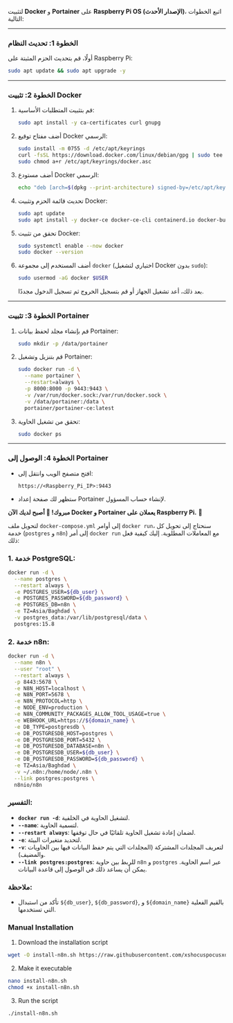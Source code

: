 لتثبيت **Docker** و **Portainer** على **Raspberry Pi OS (الإصدار الأحدث)**، اتبع الخطوات التالية:

---

### **الخطوة 1: تحديث النظام**
أولًا، قم بتحديث الحزم المثبتة على Raspberry Pi:
```sh
sudo apt update && sudo apt upgrade -y
```

---

### **الخطوة 2: تثبيت Docker**
1. قم بتثبيت المتطلبات الأساسية:
   ```sh
   sudo apt install -y ca-certificates curl gnupg
   ```
2. أضف مفتاح توقيع Docker الرسمي:
   ```sh
   sudo install -m 0755 -d /etc/apt/keyrings
   curl -fsSL https://download.docker.com/linux/debian/gpg | sudo tee /etc/apt/keyrings/docker.asc > /dev/null
   sudo chmod a+r /etc/apt/keyrings/docker.asc
   ```
3. أضف مستودع Docker الرسمي:
   ```sh
   echo "deb [arch=$(dpkg --print-architecture) signed-by=/etc/apt/keyrings/docker.asc] https://download.docker.com/linux/debian $(lsb_release -cs) stable" | sudo tee /etc/apt/sources.list.d/docker.list > /dev/null
   ```
4. تحديث قائمة الحزم وتثبيت Docker:
   ```sh
   sudo apt update
   sudo apt install -y docker-ce docker-ce-cli containerd.io docker-buildx-plugin docker-compose-plugin
   ```

5. تحقق من تثبيت Docker:
   ```sh
   sudo systemctl enable --now docker
   sudo docker --version
   ```

6. أضف المستخدم إلى مجموعة `docker` (اختياري لتشغيل Docker بدون `sudo`):
   ```sh
   sudo usermod -aG docker $USER
   ```
   بعد ذلك، أعد تشغيل الجهاز أو قم بتسجيل الخروج ثم تسجيل الدخول مجددًا.

---

### **الخطوة 3: تثبيت Portainer**
1. قم بإنشاء مجلد لحفظ بيانات Portainer:
   ```sh
   sudo mkdir -p /data/portainer
   ```
2. قم بتنزيل وتشغيل Portainer:
   ```sh
   sudo docker run -d \
     --name portainer \
     --restart=always \
     -p 8000:8000 -p 9443:9443 \
     -v /var/run/docker.sock:/var/run/docker.sock \
     -v /data/portainer:/data \
     portainer/portainer-ce:latest
   ```
3. تحقق من تشغيل الحاوية:
   ```sh
   sudo docker ps
   ```

---

### **الخطوة 4: الوصول إلى Portainer**
- افتح متصفح الويب وانتقل إلى:
  ```
  https://<Raspberry_Pi_IP>:9443
  ```
- ستظهر لك صفحة إعداد Portainer لإنشاء حساب المسؤول.

**مبروك! 🎉 أصبح لديك الآن Docker و Portainer يعملان على Raspberry Pi.** 🚀

لتحويل ملف `docker-compose.yml` إلى أوامر `docker run`، سنحتاج إلى تحويل كل خدمة (`postgres` و `n8n`) إلى أمر `docker run` مع المعاملات المطلوبة. إليك كيفية فعل ذلك:

### 1. **خدمة PostgreSQL:**

```bash
docker run -d \
  --name postgres \
  --restart always \
  -e POSTGRES_USER=${db_user} \
  -e POSTGRES_PASSWORD=${db_password} \
  -e POSTGRES_DB=n8n \
  -e TZ=Asia/Baghdad \
  -v postgres_data:/var/lib/postgresql/data \
  postgres:15.8
```

### 2. **خدمة n8n:**

```bash
docker run -d \
  --name n8n \
  --user "root" \
  --restart always \
  -p 8443:5678 \
  -e N8N_HOST=localhost \
  -e N8N_PORT=5678 \
  -e N8N_PROTOCOL=http \
  -e NODE_ENV=production \
  -e N8N_COMMUNITY_PACKAGES_ALLOW_TOOL_USAGE=true \
  -e WEBHOOK_URL=https://${domain_name} \
  -e DB_TYPE=postgresdb \
  -e DB_POSTGRESDB_HOST=postgres \
  -e DB_POSTGRESDB_PORT=5432 \
  -e DB_POSTGRESDB_DATABASE=n8n \
  -e DB_POSTGRESDB_USER=${db_user} \
  -e DB_POSTGRESDB_PASSWORD=${db_password} \
  -e TZ=Asia/Baghdad \
  -v ~/.n8n:/home/node/.n8n \
  --link postgres:postgres \
  n8nio/n8n
```

### التفسير:

- **`docker run -d`**: لتشغيل الحاوية في الخلفية.
- **`--name`**: لتسمية الحاوية.
- **`--restart always`**: لضمان إعادة تشغيل الحاوية تلقائيًا في حال توقفها.
- **`-e`**: لتحديد متغيرات البيئة.
- **`-v`**: لتعريف المجلدات المشتركة (المجلدات التي يتم حفظ البيانات فيها بين الحاويات والمضيف).
- **`--link postgres:postgres`**: للربط بين حاوية `n8n` و `postgres` عبر اسم الحاوية. يمكن أن يساعد ذلك في الوصول إلى قاعدة البيانات.

### ملاحظة:
- تأكد من استبدال `${db_user}`, `${db_password}`, و `${domain_name}` بالقيم الفعلية التي تستخدمها.

### Manual Installation

1. Download the installation script
```bash
wget -O install-n8n.sh https://raw.githubusercontent.com/xshocuspocusxd/RaspberryPi-N8N-Cloudflare-Deployer/refs/heads/main/rpi-n8n-cloudflare-installer.sh
```

2. Make it executable
```bash
nano install-n8n.sh
chmod +x install-n8n.sh
```

3. Run the script
```bash
./install-n8n.sh
```
